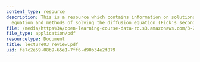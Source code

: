 ```yaml
---
content_type: resource
description: This is a resource which contains information on solutions to the diffusion/heat
  equation and methods of solving the diffusion equation (Fick's second law).
file: /media/https%3A/open-learning-course-data-rc.s3.amazonaws.com/3-205-thermodynamics-and-kinetics-of-materials-fall-2006/fe7c2e5908b965e17ff6d90b34e2f879_lecture03_review.pdf
file_type: application/pdf
resourcetype: Document
title: lecture03_review.pdf
uid: fe7c2e59-08b9-65e1-7ff6-d90b34e2f879
---
```

